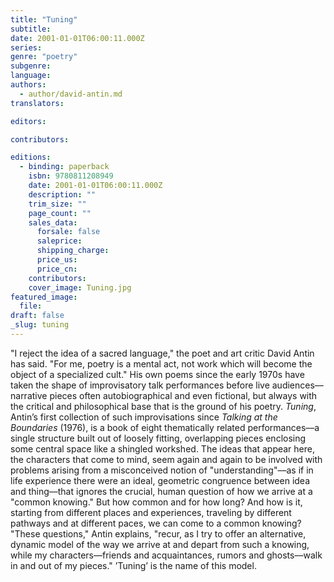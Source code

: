 ```yaml
---
title: "Tuning"
subtitle:
date: 2001-01-01T06:00:11.000Z
series:
genre: "poetry"
subgenre:
language:
authors:
  - author/david-antin.md
translators:

editors:

contributors:

editions:
  - binding: paperback
    isbn: 9780811208949
    date: 2001-01-01T06:00:11.000Z
    description: ""
    trim_size: ""
    page_count: ""
    sales_data:
      forsale: false
      saleprice:
      shipping_charge:
      price_us:
      price_cn:
    contributors:
    cover_image: Tuning.jpg
featured_image:
  file:
draft: false
_slug: tuning
---
```


"I reject the idea of a sacred language," the poet and art critic David Antin has said. "For me, poetry is a mental act, not work which will become the object of a specialized cult." His own poems since the early 1970s have taken the shape of improvisatory talk performances before live audiences––narrative pieces often autobiographical and even fictional, but always with the critical and philosophical base that is the ground of his poetry. _Tuning_, Antin’s first collection of such improvisations since _Talking at the Boundaries_ (1976), is a book of eight thematically related performances––a single structure built out of loosely fitting, overlapping pieces enclosing some central space like a shingled workshed. The ideas that appear here, the characters that come to mind, seem again and again to be involved with problems arising from a misconceived notion of "understanding"––as if in life experience there were an ideal, geometric congruence between idea and thing––that ignores the crucial, human question of how we arrive at a "common knowing." But how common and for how long? And how is it, starting from different places and experiences, traveling by different pathways and at different paces, we can come to a common knowing? "These questions," Antin explains, "recur, as I try to offer an alternative, dynamic model of the way we arrive at and depart from such a knowing, while my characters––friends and acquaintances, rumors and ghosts––walk in and out of my pieces." ’Tuning’ is the name of this model.

